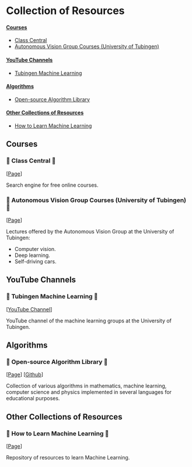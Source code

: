 # Collection of Resources

#### [Courses](#courses)
- [Class Central](#small_blue_diamond-class-central-small_blue_diamond)
- [Autonomous Vision Group Courses (University of Tubingen)](#small_blue_diamond-autonomous-vision-group-courses-university-of-tubingen-small_blue_diamond)

#### [YouTube Channels](#youtube-channels)
- [Tubingen Machine Learning](#small_blue_diamond-tubingen-machine-learning-small_blue_diamond)

#### [Algorithms](#algorithms)
- [Open-source Algorithm Library](#small_blue_diamond-open-source-algorithm-library-small_blue_diamond)

#### [Other Collections of Resources](#other-collections-of-resources)
- [How to Learn Machine Learning](#small_blue_diamond-how-to-learn-machine-learning-small_blue_diamond)


## Courses

### :small_blue_diamond: Class Central :small_blue_diamond:

[[Page](https://www.classcentral.com/)]

Search engine for free online courses.

### :small_blue_diamond: Autonomous Vision Group Courses (University of Tubingen) :small_blue_diamond:

[[Page](https://uni-tuebingen.de/en/fakultaeten/mathematisch-naturwissenschaftliche-fakultaet/fachbereiche/informatik/lehrstuehle/autonomous-vision/lectures/)]

Lectures offered by the Autonomous Vision Group at the University of Tubingen:
- Computer vision.
- Deep learning.
- Self-driving cars.


## YouTube Channels

### :small_blue_diamond: Tubingen Machine Learning :small_blue_diamond:

[[YouTube Channel](https://www.youtube.com/c/T%C3%BCbingenML/featured)]

YouTube channel of the machine learning groups at the University of Tubingen.


## Algorithms

### :small_blue_diamond: Open-source Algorithm Library :small_blue_diamond:

[[Page](https://the-algorithms.com/)] [[Github](https://github.com/TheAlgorithms)]

Collection of various algorithms in mathematics, machine learning, computer science and physics implemented in several languages for educational purposes.


## Other Collections of Resources

### :small_blue_diamond: How to Learn Machine Learning :small_blue_diamond:

[[Page](https://howtolearnmachinelearning.com/)]

Repository of resources to learn Machine Learning.
